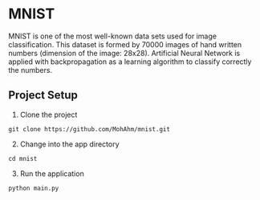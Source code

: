 # MNIST

MNIST is one of the most well-known data sets used for image classification. 
This dataset is formed by 70000 images of hand written numbers (dimension of the image: 28x28).
Artificial Neural Network is applied with backpropagation as a learning algorithm to classify correctly the numbers.


## Project Setup

1. Clone the project
```
git clone https://github.com/MohAhm/mnist.git
```

2. Change into the app directory
```
cd mnist
```

3. Run the application
```
python main.py
```


